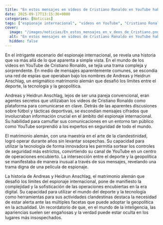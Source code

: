 ```yaml
---
title: "En estos mensajes en vídeos de Cristiano Ronaldo en YouTube había mucho más de lo que parecía. Eran espías hablando entre ellos"
date: 2025-09-17T13:15:36+0000
categories: [Noticias]
tags: ["espionaje internacional", "vídeos en YouTube", "Cristiano Ronaldo", "Andreas y Heidrun Anschlag", "matrimonio alemán", "tecnología", "geopolítica", "mensajes cifrados", "comunicaciones", "seguridad", "canal de YouTube", "operaciones encubiertas", "deporte", "sofisticación"]
cover:
  image: "/images/noticias/En_estos_mensajes_en_v_deos_de_Cristiano.png"
  alt: "En estos mensajes en vídeos de Cristiano Ronaldo en YouTube había mucho más de lo que parecía. Eran espías hablando entre ellos"
  hidden: false
---
```


En el intrigante escenario del espionaje internacional, se revela una historia que va más allá de lo que aparenta a simple vista. En el mundo de los vídeos en YouTube de Cristiano Ronaldo, se tejía una trama compleja y sorprendente. En medio de mensajes aparentemente comunes, se escondía una red de espías que operaban bajo los nombres de Andreas y Heidrun Anschlag, un enigmático matrimonio alemán que desafió los límites entre el deporte, la tecnología y la geopolítica.

Andreas y Heidrun Anschlag, lejos de ser una pareja convencional, eran agentes secretos que utilizaban los vídeos de Cristiano Ronaldo como plataforma para comunicarse en clave. Detrás de las aparentes discusiones sobre fútbol y tácticas deportivas, se escondían mensajes cifrados que involucraban información crucial en el ámbito del espionaje internacional. Su habilidad para camuflar sus comunicaciones en un entorno tan público como YouTube sorprendió a los expertos en seguridad de todo el mundo.

El matrimonio alemán, con una maestría en el arte de la clandestinidad, logró operar durante años sin levantar sospechas. Su capacidad para utilizar la tecnología de forma innovadora les permitía sortear los controles de seguridad más estrictos, convirtiendo su canal de YouTube en un centro de operaciones encubierto. La intersección entre el deporte y la geopolítica se manifestaba de manera inusual a través de sus mensajes, revelando una trama digna de una película de espionaje.

La historia de Andreas y Heidrun Anschlag, el matrimonio alemán que desafió los límites del espionaje internacional, pone de manifiesto la complejidad y la sofisticación de las operaciones encubiertas en la era digital. Su capacidad para utilizar el mundo del deporte y la tecnología como herramientas para sus actividades clandestinas destaca la necesidad de estar alerta ante las múltiples facetas que puede adoptar la geopolítica en la actualidad. Un recordatorio de que, en el mundo de la inteligencia, las apariencias suelen ser engañosas y la verdad puede estar oculta en los lugares más insospechados.
